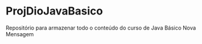 # ProjDioJavaBasico
Repositório para armazenar todo o conteúdo do curso de Java Básico
Nova Mensagem

